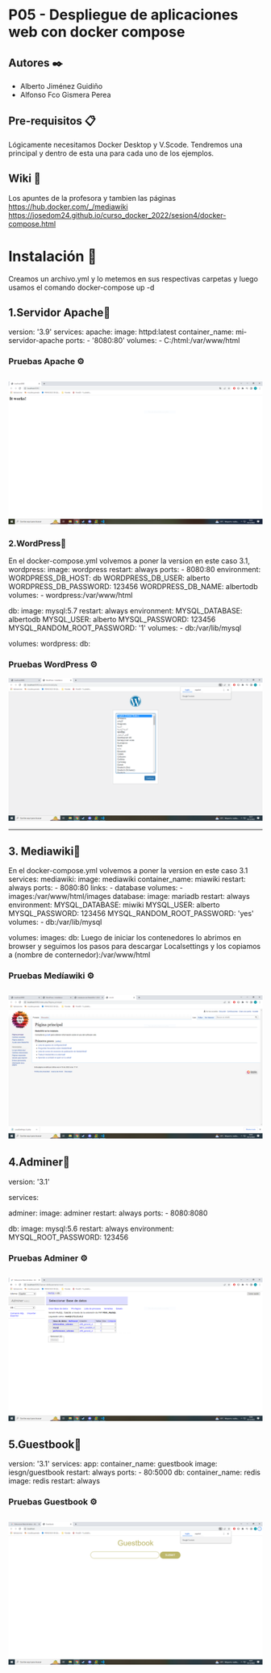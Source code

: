 # P05 - Despliegue de aplicaciones web con docker compose

## Autores ✒️

- Alberto Jiménez Guidiño
- Alfonso Fco Gismera Perea

## Pre-requisitos 📋

Lógicamente necesitamos Docker Desktop y V.Scode.
Tendremos una principal y dentro de esta una para cada uno de los ejemplos.

## Wiki 📖

Los apuntes de la profesora y tambien las páginas
https://hub.docker.com/_/mediawiki
https://josedom24.github.io/curso_docker_2022/sesion4/docker-compose.html

# Instalación 🔧

Creamos un archivo.yml y lo metemos en sus respectivas carpetas y luego usamos el comando docker-compose up -d

## 1.Servidor Apache🔧

version: '3.9'
services:
apache:
image: httpd:latest
container_name: mi-servidor-apache
ports: - '8080:80'
volumes: - C:/html:/var/www/html

### Pruebas Apache ⚙️
![alt text](./imagenes/img_apache.PNG "Apache")
---

### 2.WordPress🔧

En el docker-compose.yml volvemos a poner la version en este caso 3.1,
wordpress:
image: wordpress
restart: always
ports: - 8080:80
environment:
WORDPRESS_DB_HOST: db
WORDPRESS_DB_USER: alberto
WORDPRESS_DB_PASSWORD: 123456
WORDPRESS_DB_NAME: albertodb
volumes: - wordpress:/var/www/html

db:
image: mysql:5.7
restart: always
environment:
MYSQL_DATABASE: albertodb
MYSQL_USER: alberto
MYSQL_PASSWORD: 123456
MYSQL_RANDOM_ROOT_PASSWORD: '1'
volumes: - db:/var/lib/mysql

volumes:
wordpress:
db:

### Pruebas WordPress ⚙️
![alt text](./imagenes/img_wordpress.PNG "Wordpress")

---

## 3. Mediawiki🔧

En el docker-compose.yml volvemos a poner la version en este caso 3.1
services:
mediawiki:
image: mediawiki
container_name: miawiki
restart: always
ports: - 8080:80
links: - database
volumes: - images:/var/www/html/images
database:
image: mariadb
restart: always
environment:
MYSQL_DATABASE: miwiki
MYSQL_USER: alberto
MYSQL_PASSWORD: 123456
MYSQL_RANDOM_ROOT_PASSWORD: 'yes'
volumes: - db:/var/lib/mysql

volumes:
images:
db:
Luego de iniciar los contenedores lo abrimos en browser y seguimos los pasos para descargar Localsettings y los copiamos a (nombre de conternedor):/var/www/html

### Pruebas Medíawiki ⚙️
![alt text](./imagenes/img_mediawiki.PNG "Mediawiki")
---

## 4.Adminer🔧

version: '3.1'

services:

adminer:
image: adminer
restart: always
ports: - 8080:8080

db:
image: mysql:5.6
restart: always
environment:
MYSQL_ROOT_PASSWORD: 123456

### Pruebas Adminer ⚙️
![alt text](./imagenes/img_adminer.PNG "Adminer")
---

## 5.Guestbook🔧

version: '3.1'
services:
app:
container_name: guestbook
image: iesgn/guestbook
restart: always
ports: - 80:5000
db:
container_name: redis
image: redis
restart: always

### Pruebas Guestbook ⚙️
![alt text](./imagenes/img_guestbook.PNG "Guestbook")
---
